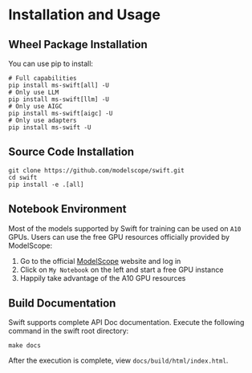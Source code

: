 # Installation and Usage

## Wheel Package Installation

You can use pip to install:

```shell
# Full capabilities
pip install ms-swift[all] -U
# Only use LLM
pip install ms-swift[llm] -U
# Only use AIGC
pip install ms-swift[aigc] -U
# Only use adapters
pip install ms-swift -U
```

## Source Code Installation

```shell
git clone https://github.com/modelscope/swift.git
cd swift
pip install -e .[all]
```

## Notebook Environment

Most of the models supported by Swift for training can be used on `A10` GPUs. Users can use the free GPU resources officially provided by ModelScope:

1. Go to the official [ModelScope](https://www.modelscope.cn) website and log in
2. Click on `My Notebook` on the left and start a free GPU instance
3. Happily take advantage of the A10 GPU resources

## Build Documentation

Swift supports complete API Doc documentation. Execute the following command in the swift root directory:

```shell
make docs
```

After the execution is complete, view `docs/build/html/index.html`.

